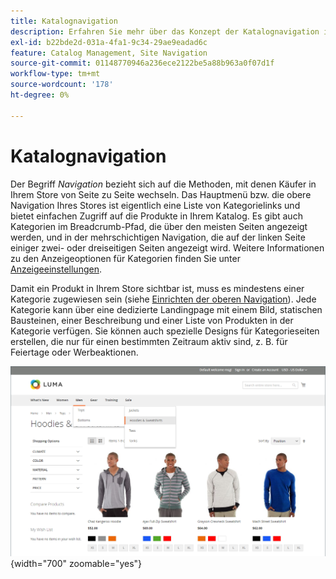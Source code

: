 ```yaml
---
title: Katalognavigation
description: Erfahren Sie mehr über das Konzept der Katalognavigation in einem Webstore.
exl-id: b22bde2d-031a-4fa1-9c34-29ae9eadad6c
feature: Catalog Management, Site Navigation
source-git-commit: 01148770946a236ece2122be5a88b963a0f07d1f
workflow-type: tm+mt
source-wordcount: '178'
ht-degree: 0%

---
```


# Katalognavigation

Der Begriff _Navigation_ bezieht sich auf die Methoden, mit denen Käufer in Ihrem Store von Seite zu Seite wechseln. Das Hauptmenü bzw. die obere Navigation Ihres Stores ist eigentlich eine Liste von Kategorielinks und bietet einfachen Zugriff auf die Produkte in Ihrem Katalog. Es gibt auch Kategorien im Breadcrumb-Pfad, die über den meisten Seiten angezeigt werden, und in der mehrschichtigen Navigation, die auf der linken Seite einiger zwei- oder dreiseitigen Seiten angezeigt wird. Weitere Informationen zu den Anzeigeoptionen für Kategorien finden Sie unter [Anzeigeeinstellungen](categories-display-settings.md).

Damit ein Produkt in Ihrem Store sichtbar ist, muss es mindestens einer Kategorie zugewiesen sein (siehe [Einrichten der oberen Navigation](navigation-top.md)). Jede Kategorie kann über eine dedizierte Landingpage mit einem Bild, statischen Bausteinen, einer Beschreibung und einer Liste von Produkten in der Kategorie verfügen. Sie können auch spezielle Designs für Kategorieseiten erstellen, die nur für einen bestimmten Zeitraum aktiv sind, z. B. für Feiertage oder Werbeaktionen.

![Katalognavigation auf der Storefront](./assets/storefront-menu-levels.png){width="700" zoomable="yes"}
